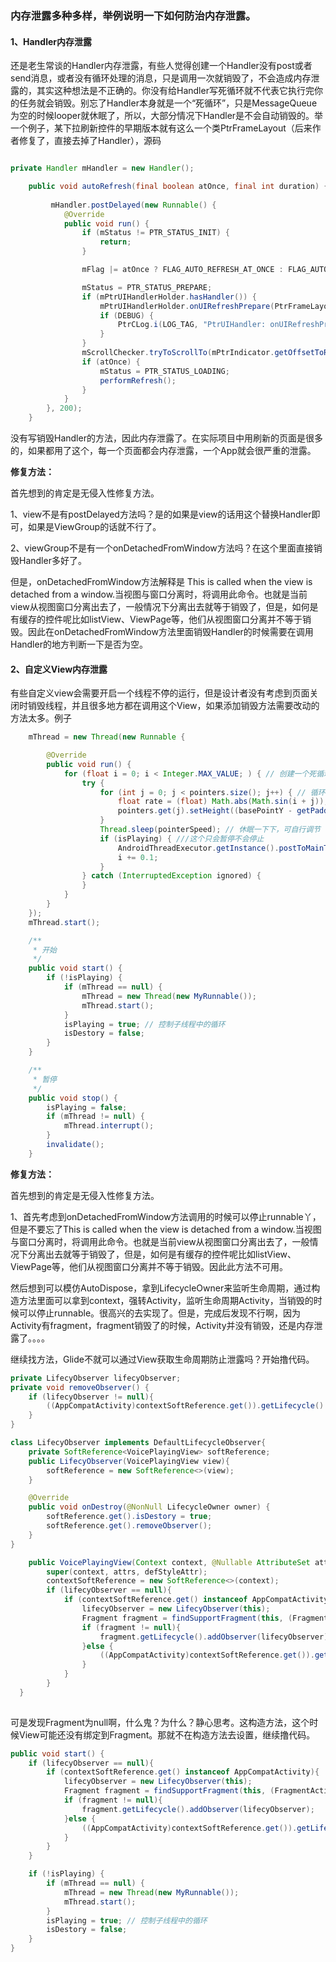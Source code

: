 ### 内存泄露多种多样，举例说明一下如何防治内存泄露。

#### 1、Handler内存泄露

还是老生常谈的Handler内存泄露，有些人觉得创建一个Handler没有post或者send消息，或者没有循环处理的消息，只是调用一次就销毁了，不会造成内存泄露的，其实这种想法是不正确的。你没有给Handler写死循环就不代表它执行完你的任务就会销毁。别忘了Handler本身就是一个“死循环”，只是MessageQueue为空的时候looper就休眠了，所以，大部分情况下Handler是不会自动销毁的。举一个例子，某下拉刷新控件的早期版本就有这么一个类PtrFrameLayout（后来作者修复了，直接去掉了Handler），源码

```java

private Handler mHandler = new Handler();

    public void autoRefresh(final boolean atOnce, final int duration) {
     
      	 mHandler.postDelayed(new Runnable() {
            @Override
            public void run() {
                if (mStatus != PTR_STATUS_INIT) {
                    return;
                }

                mFlag |= atOnce ? FLAG_AUTO_REFRESH_AT_ONCE : FLAG_AUTO_REFRESH_BUT_LATER;

                mStatus = PTR_STATUS_PREPARE;
                if (mPtrUIHandlerHolder.hasHandler()) {
                    mPtrUIHandlerHolder.onUIRefreshPrepare(PtrFrameLayout.this);
                    if (DEBUG) {
                        PtrCLog.i(LOG_TAG, "PtrUIHandler: onUIRefreshPrepare, mFlag %s", mFlag);
                    }
                }
                mScrollChecker.tryToScrollTo(mPtrIndicator.getOffsetToRefresh(), duration);
                if (atOnce) {
                    mStatus = PTR_STATUS_LOADING;
                    performRefresh();
                }
            }
        }, 200);
    }

```

没有写销毁Handler的方法，因此内存泄露了。在实际项目中用刷新的页面是很多的，如果都用了这个，每一个页面都会内存泄露，一个App就会很严重的泄露。

**修复方法：**

首先想到的肯定是无侵入性修复方法。

1、view不是有postDelayed方法吗？是的如果是view的话用这个替换Handler即可，如果是ViewGroup的话就不行了。

2、viewGroup不是有一个onDetachedFromWindow方法吗？在这个里面直接销毁Handler多好了。

但是，onDetachedFromWindow方法解释是 This is called when the view is detached from a window.当视图与窗口分离时，将调用此命令。也就是当前view从视图窗口分离出去了，一般情况下分离出去就等于销毁了，但是，如何是有缓存的控件呢比如listView、ViewPage等，他们从视图窗口分离并不等于销毁。因此在onDetachedFromWindow方法里面销毁Handler的时候需要在调用Handler的地方判断一下是否为空。

#### 2、自定义View内存泄露

有些自定义view会需要开启一个线程不停的运行，但是设计者没有考虑到页面关闭时销毁线程，并且很多地方都在调用这个View，如果添加销毁方法需要改动的方法太多。例子

```java
    mThread = new Thread(new Runnable {

        @Override
        public void run() {
            for (float i = 0; i < Integer.MAX_VALUE; ) { // 创建一个死循环，每循环一次i+0.1
                try {
                    for (int j = 0; j < pointers.size(); j++) { // 循环改变每个指针高度
                        float rate = (float) Math.abs(Math.sin(i + j)); // 利用正弦有规律的获取0~1的数。
                        pointers.get(j).setHeight((basePointY - getPaddingTop()) * rate); // rate 乘以 可绘制高度，来改变每个指针的高度
                    }
                    Thread.sleep(pointerSpeed); // 休眠一下下，可自行调节
                    if (isPlaying) { ///这个只会暂停不会停止
                        AndroidThreadExecutor.getInstance().postToMainThread(VoicePlayingView.this::invalidate);
                        i += 0.1;
                    }
                } catch (InterruptedException ignored) {
                }
            }
        }
    });
    mThread.start();

    /**
     * 开始
     */
    public void start() {
        if (!isPlaying) {
            if (mThread == null) {
                mThread = new Thread(new MyRunnable());
                mThread.start();
            }
            isPlaying = true; // 控制子线程中的循环
            isDestory = false;
        }
    }

    /**
     * 暂停
     */
    public void stop() {
        isPlaying = false;
        if (mThread != null) {
            mThread.interrupt();
        }
        invalidate();
    }

```

**修复方法：**

首先想到的肯定是无侵入性修复方法。

1、首先考虑到onDetachedFromWindow方法调用的时候可以停止runnable丫，但是不要忘了This is called when the view is detached from a window.当视图与窗口分离时，将调用此命令。也就是当前view从视图窗口分离出去了，一般情况下分离出去就等于销毁了，但是，如何是有缓存的控件呢比如listView、ViewPage等，他们从视图窗口分离并不等于销毁。因此此方法不可用。

然后想到可以模仿AutoDispose，拿到LifecycleOwner来监听生命周期，通过构造方法里面可以拿到context，强转Activity，监听生命周期Activity，当销毁的时候可以停止runnable。很高兴的去实现了。但是，完成后发现不行啊，因为Activity有fragment，fragment销毁了的时候，Activity并没有销毁，还是内存泄露了。。。。

继续找方法，Glide不就可以通过View获取生命周期防止泄露吗？开始撸代码。

```java
private LifecyObserver lifecyObserver;
private void removeObserver() {
    if (lifecyObserver != null){
        ((AppCompatActivity)contextSoftReference.get()).getLifecycle().removeObserver(lifecyObserver);
    }
}

class LifecyObserver implements DefaultLifecycleObserver{
    private SoftReference<VoicePlayingView> softReference;
    public LifecyObserver(VoicePlayingView view){
        softReference = new SoftReference<>(view);
    }

    @Override
    public void onDestroy(@NonNull LifecycleOwner owner) {
        softReference.get().isDestory = true;
        softReference.get().removeObserver();
    }
}

    public VoicePlayingView(Context context, @Nullable AttributeSet attrs, int defStyleAttr) {
        super(context, attrs, defStyleAttr);
        contextSoftReference = new SoftReference<>(context);
        if (lifecyObserver == null){
            if (contextSoftReference.get() instanceof AppCompatActivity){
                lifecyObserver = new LifecyObserver(this);
                Fragment fragment = findSupportFragment(this, (FragmentActivity) contextSoftReference.get());
                if (fragment != null){
                    fragment.getLifecycle().addObserver(lifecyObserver);
                }else {
                    ((AppCompatActivity)contextSoftReference.get()).getLifecycle().addObserver(lifecyObserver);
                }
            }
        }
  }
 
```

可是发现Fragment为null啊，什么鬼？为什么？静心思考。这构造方法，这个时候View可能还没有绑定到Fragment。那就不在构造方法去设置，继续撸代码。

```java
public void start() {
    if (lifecyObserver == null){
        if (contextSoftReference.get() instanceof AppCompatActivity){
            lifecyObserver = new LifecyObserver(this);
            Fragment fragment = findSupportFragment(this, (FragmentActivity) contextSoftReference.get());
            if (fragment != null){
                fragment.getLifecycle().addObserver(lifecyObserver);
            }else {
                ((AppCompatActivity)contextSoftReference.get()).getLifecycle().addObserver(lifecyObserver);
            }
        }
    }

    if (!isPlaying) {
        if (mThread == null) {
            mThread = new Thread(new MyRunnable());
            mThread.start();
        }
        isPlaying = true; // 控制子线程中的循环
        isDestory = false;
    }
}
```



